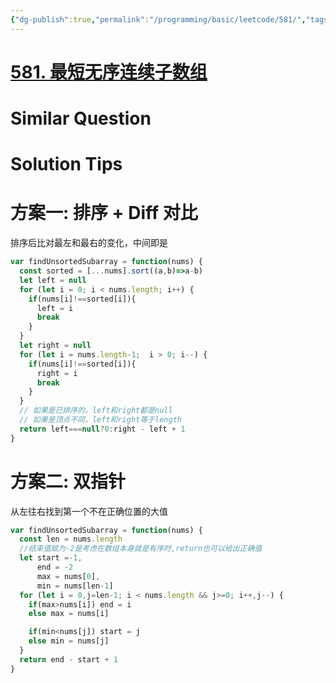 ```yaml
---
{"dg-publish":true,"permalink":"/programming/basic/leetcode/581/","tags":["leetcode/sort","leetcode/unsolved"]}
---
```



# [581. 最短无序连续子数组](https://leetcode.cn/problems/shortest-unsorted-continuous-subarray/)

# Similar Question

# Solution Tips

# 方案一: 排序 + Diff 对比

排序后比对最左和最右的变化，中间即是

  ```js
  var findUnsortedSubarray = function(nums) {
    const sorted = [...nums].sort((a,b)=>a-b)
    let left = null
    for (let i = 0; i < nums.length; i++) {
      if(nums[i]!==sorted[i]){
        left = i
        break
      }
    }
    let right = null
    for (let i = nums.length-1;  i > 0; i--) {
      if(nums[i]!==sorted[i]){
        right = i
        break
      }
    }
    // 如果是已排序的，left和right都是null
    // 如果是顶点不同，left和right等于length
    return left===null?0:right - left + 1
  }
  ```

# 方案二: 双指针

从左往右找到第一个不在正确位置的大值

  ```js
  var findUnsortedSubarray = function(nums) {
    const len = nums.length
    //结束值赋为-2是考虑在数组本身就是有序时,return也可以给出正确值
    let start =-1,
        end = -2
        max = nums[0],
        min = nums[len-1]
    for (let i = 0,j=len-1; i < nums.length && j>=0; i++,j--) {
      if(max>nums[i]) end = i
      else max = nums[i]
  
      if(min<nums[j]) start = j
      else min = nums[j]
    }
    return end - start + 1
  }
  ```
